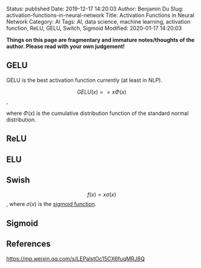 Status: published
Date: 2019-12-17 14:20:03
Author: Benjamin Du
Slug: activation-functions-in-neural-network
Title: Activation Functions in Neural Network
Category: AI
Tags: AI, data science, machine learning, activation function, ReLU, GELU, Switch, Sigmoid
Modified: 2020-01-17 14:20:03

**Things on this page are fragmentary and immature notes/thoughts of the author. Please read with your own judgement!**

## GELU

GELU is the best activation function currently (at least in NLP).

$$ GELU(x) == x \Phi(x) $$,

where $\Phi(x)$ is the cumulative distribution function of the standard normal distribution.


## ReLU

## ELU

## Swish

$$ f(x) = x \dot \sigma(x) $$,
where $\sigma(x)$ is the 
[sigmoid function](https://en.wikipedia.org/wiki/Sigmoid_function).

## Sigmoid

## References

https://mp.weixin.qq.com/s/LEPalstOc15CX6fuqMRJ8Q
